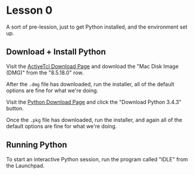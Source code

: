 # Lesson 0 #

A sort of pre-lession, just to get Python installed, and the
environment set up.

## Download + Install Python ##

Visit the
[ActiveTcl Download Page](http://www.activestate.com/activetcl/downloads)
and download the "Mac Disk Image (DMG)" from the "8.5.18.0" row.

After the `.dmg` file has downloaded, run the installer, all of the
default options are fine for what we're doing.

Visit the [Python Download Page](https://www.python.org/downloads/)
and click the "Download Python 3.4.3" button.

Once the `.pkg` file has downloaded, run the installer, and again all
of the default options are fine for what we're doing.

## Running Python ##

To start an interactive Python session, run the program called "IDLE"
from the Launchpad.

